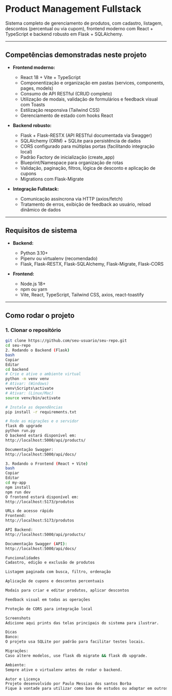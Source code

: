# Product Management Fullstack

Sistema completo de gerenciamento de produtos, com cadastro, listagem, descontos (percentual ou via cupom), frontend moderno com React + TypeScript e backend robusto em Flask + SQLAlchemy.

---

## **Competências demonstradas neste projeto**

- **Frontend moderno:**  
  - React 18 + Vite + TypeScript  
  - Componentização e organização em pastas (services, components, pages, models)
  - Consumo de API RESTful (CRUD completo)
  - Utilização de modais, validação de formulários e feedback visual com Toasts
  - Estilização responsiva (Tailwind CSS)
  - Gerenciamento de estado com hooks React

- **Backend robusto:**  
  - Flask + Flask-RESTX (API RESTful documentada via Swagger)
  - SQLAlchemy (ORM) + SQLite para persistência de dados
  - CORS configurado para múltiplas portas (facilitando integração local)
  - Padrão Factory de inicialização (create_app)
  - Blueprint/Namespace para organização de rotas
  - Validação, paginação, filtros, lógica de desconto e aplicação de cupons
  - Migrations com Flask-Migrate

- **Integração Fullstack:**  
  - Comunicação assíncrona via HTTP (axios/fetch)
  - Tratamento de erros, exibição de feedback ao usuário, reload dinâmico de dados

---

## **Requisitos de sistema**

- **Backend:**
  - Python 3.10+
  - Pipenv ou virtualenv (recomendado)
  - Flask, Flask-RESTX, Flask-SQLAlchemy, Flask-Migrate, Flask-CORS

- **Frontend:**
  - Node.js 18+
  - npm ou yarn
  - Vite, React, TypeScript, Tailwind CSS, axios, react-toastify

---

## **Como rodar o projeto**

### **1. Clonar o repositório**

```bash
git clone https://github.com/seu-usuario/seu-repo.git
cd seu-repo
2. Rodando o Backend (Flask)
bash
Copiar
Editar
cd backend
# Crie e ative o ambiente virtual
python -m venv venv
# Ativar: (Windows)
venv\Scripts\activate
# Ativar: (Linux/Mac)
source venv/bin/activate

# Instale as dependências
pip install -r requirements.txt

# Rode as migrações e o servidor
flask db upgrade
python run.py
O backend estará disponível em:
http://localhost:5000/api/products/

Documentação Swagger:
http://localhost:5000/api/docs/

3. Rodando o Frontend (React + Vite)
bash
Copiar
Editar
cd my-app
npm install
npm run dev
O frontend estará disponível em:
http://localhost:5173/produtos

URLs de acesso rápido
Frontend:
http://localhost:5173/produtos

API Backend:
http://localhost:5000/api/products/

Documentação Swagger (API):
http://localhost:5000/api/docs/

Funcionalidades
Cadastro, edição e exclusão de produtos

Listagem paginada com busca, filtro, ordenação

Aplicação de cupons e descontos percentuais

Modais para criar e editar produtos, aplicar descontos

Feedback visual em todas as operações

Proteção de CORS para integração local

Screenshots
Adicione aqui prints das telas principais do sistema para ilustrar.

Dicas
Banco:
O projeto usa SQLite por padrão para facilitar testes locais.

Migrações:
Caso altere modelos, use flask db migrate && flask db upgrade.

Ambiente:
Sempre ative o virtualenv antes de rodar o backend.

Autor e Licença
Projeto desenvolvido por Paulo Messias dos santos Borba
Fique à vontade para utilizar como base de estudos ou adaptar em outros sistemas.